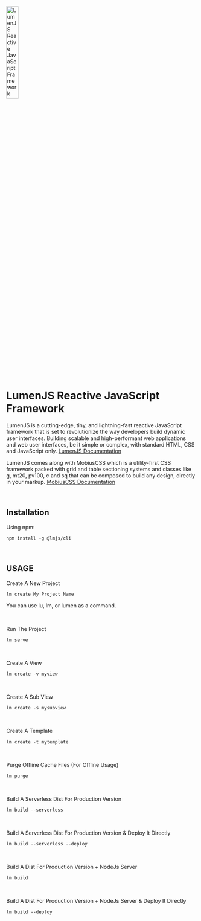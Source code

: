 <img src="https://www.lumenjs.com/images/lumen_icon_yellow.svg" alt="LumenJS Reactive JavaScript Framework" width="25%" />

# LumenJS Reactive JavaScript Framework

LumenJS is a cutting-edge, tiny, and lightning-fast reactive JavaScript framework that is set to revolutionize the way developers build dynamic user interfaces. Building scalable and high-performant web applications and web user interfaces, be it simple or complex, with standard HTML, CSS and JavaScript only.
<a href="https://www.lumenjs.com/guide" target="_blank">LumenJS Documentation</a>



LumenJS comes along with MobiusCSS which is a utility-first CSS framework packed with grid and table sectioning systems and classes like g, mt20, pv100, c and sq that can be composed to build any design, directly in your markup.
<a href="https://www.mobiuscss.com/guide" target="_blank">MobiusCSS Documentation</a>

&nbsp;

## Installation
Using npm:
```
npm install -g @lmjs/cli
```

&nbsp;

## USAGE
Create A New Project
```
lm create My Project Name
```
You can use lu, lm, or lumen as a command.

&nbsp;

Run The Project
```
lm serve
```

&nbsp;

Create A View
```
lm create -v myview
```

&nbsp;

Create A Sub View
```
lm create -s mysubview
```

&nbsp;

Create A Template
```
lm create -t mytemplate
```

&nbsp;

Purge Offline Cache Files (For Offline Usage)
```
lm purge
```

&nbsp;

Build A Serverless Dist For Production Version
```
lm build --serverless
```

&nbsp;

Build A Serverless Dist For Production Version & Deploy It Directly
```
lm build --serverless --deploy
```

&nbsp;

Build A Dist For Production Version + NodeJs Server
```
lm build
```

&nbsp;

Build A Dist For Production Version + NodeJs Server & Deploy It Directly
```
lm build --deploy
```
